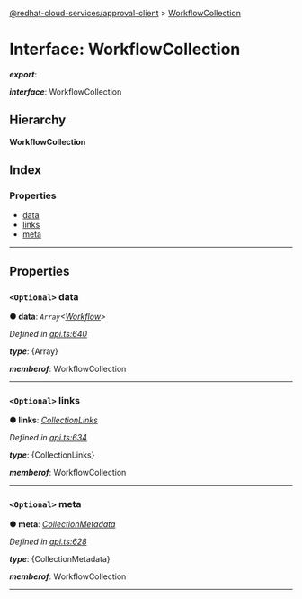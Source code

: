 [@redhat-cloud-services/approval-client](../README.md) > [WorkflowCollection](../interfaces/workflowcollection.md)

# Interface: WorkflowCollection

*__export__*: 

*__interface__*: WorkflowCollection

## Hierarchy

**WorkflowCollection**

## Index

### Properties

* [data](workflowcollection.md#data)
* [links](workflowcollection.md#links)
* [meta](workflowcollection.md#meta)

---

## Properties

<a id="data"></a>

### `<Optional>` data

**● data**: *`Array`<[Workflow](workflow.md)>*

*Defined in [api.ts:640](https://github.com/RedHatInsights/javascript-clients/blob/master/packages/approval/api.ts#L640)*

*__type__*: {Array}

*__memberof__*: WorkflowCollection

___
<a id="links"></a>

### `<Optional>` links

**● links**: *[CollectionLinks](collectionlinks.md)*

*Defined in [api.ts:634](https://github.com/RedHatInsights/javascript-clients/blob/master/packages/approval/api.ts#L634)*

*__type__*: {CollectionLinks}

*__memberof__*: WorkflowCollection

___
<a id="meta"></a>

### `<Optional>` meta

**● meta**: *[CollectionMetadata](collectionmetadata.md)*

*Defined in [api.ts:628](https://github.com/RedHatInsights/javascript-clients/blob/master/packages/approval/api.ts#L628)*

*__type__*: {CollectionMetadata}

*__memberof__*: WorkflowCollection

___

